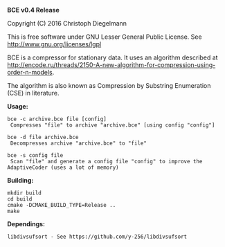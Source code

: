 **BCE v0.4 Release**

Copyright (C) 2016  Christoph Diegelmann

This is free software under GNU Lesser General Public License. See <http://www.gnu.org/licenses/lgpl>

BCE is a compressor for stationary data. It uses an algorithm described at http://encode.ru/threads/2150-A-new-algorithm-for-compression-using-order-n-models.

The algorithm is also known as Compression by Substring Enumeration (CSE) in literature.

**Usage:**

    bce -c archive.bce file [config]
     Compresses "file" to archive "archive.bce" [using config "config"]

    bce -d file archive.bce
     Decompresses archive "archive.bce" to "file"

    bce -s config file
     Scan "file" and generate a config file "config" to improve the AdaptiveCoder (uses a lot of memory)

**Building:**

    mkdir build
    cd build
    cmake -DCMAKE_BUILD_TYPE=Release ..
    make

**Dependings:**

    libdivsufsort - See https://github.com/y-256/libdivsufsort
